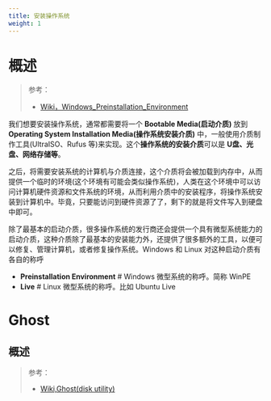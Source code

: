 ```yaml
---
title: 安装操作系统
weight: 1
---
```


# 概述

> 参考：
> - [Wiki，Windows_Preinstallation_Environment](https://en.wikipedia.org/wiki/Windows_Preinstallation_Environment)

我们想要安装操作系统，通常都需要将一个 **Bootable Media(启动介质)** 放到 **Operating System Installation Media(操作系统安装介质)** 中，一般使用介质制作工具(UltraISO、Rufus 等)来实现。这个**操作系统的安装介质**可以是 **U盘、光盘、网络存储等**。

之后，将需要安装系统的计算机与介质连接，这个介质将会被加载到内存中，从而提供一个临时的环境(这个环境有可能会类似操作系统)，人类在这个环境中可以访问计算机硬件资源和文件系统的环境，从而利用介质中的安装程序，将操作系统安装到计算机中。毕竟，只要能访问到硬件资源了了，剩下的就是将文件写入到硬盘中即可。

除了最基本的启动介质，很多操作系统的发行商还会提供一个具有微型系统能力的启动介质，这种介质除了最基本的安装能力外，还提供了很多额外的工具，以便可以修复、管理计算机，或者修复操作系统。Windows 和 Linux 对这种启动介质有各自的称呼
- **Preinstallation Environment** # Windows 微型系统的称呼。简称 WinPE
- **Live** # Linux 微型系统的称呼。比如 Ubuntu Live

# Ghost

## 概述

> 参考：
> - [Wiki,Ghost(disk utility)](<https://en.wikipedia.org/wiki/Ghost_(disk_utility)>)





